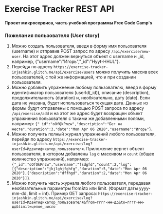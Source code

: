 # Exercise Tracker REST API

#### Проект микросервиса, часть учебной программы Free Code Camp's

### Пожелания пользователя (User story)

1. Можно создать пользователя, введя в форму имя пользователя (username) и отправив POST запрос по адресу `/api/exercise/new-user`. На этот адрес должен вернуться объект с username и \_id, например, {"username":"Игорь","_id":"Hyyt-HHUL"}.
2. Перейдя по адресу `https://exercise-tracker-injashkin.glitch.me/api/exercise/users` можно получить массив всех пользователей, с той же информацией, что и при создании пользователя.
3. Можно добавить упражнение любому пользователю, введя в форму идентификатор пользователя (userId(\_id)), описание (description), продолжительность (duration) и, необязательно, дату (date). Если дата не указана, будет использоваться текущая дата. Данные из формы будут отправлены с помощью POST запроса по адресу `/api/exercise/add` и на этот же адрес будет возвращен объект упражнения пользователя с такими же добавленными полями, например: `{"_id":"oOfQkPnzw","description":"Бег на месте","duration":3,"date":"Mon Apr 06 2020","username":"Игорь"}`.
4. Можно получить полный журнал упражнений любого пользователя, перейдя по адресу `https://exercise-tracker-injashkin.glitch.me/api/exercise/log?userId=Идентификатор_пользователя`. Приложение вернет объект пользователя, в котором добавлены `log` с массивом и `count` (общее количество упражнений), например: 
`{"_id":"oOfQkPnzw","username":"fsdgfd","count":2,"log":[{"description":"jkjlghjfghfg","duration":5,"date":"Mon Apr 06 2020"},{"description":"dffhgd","duration":2,"date":"Mon Apr 06 2020"}]}`.
5. Можно получить часть журнала любого пользователя, передавая необязательные параметры from&to или limit. (Формат даты yyyy-mm-dd, limit = int). Пример GET запроса: `https://exercise-tracker-injashkin.glitch.me/api/exercise/log?userId=Идентификатор_пользователя&from=гггг-мм-дд&to=гггг-мм-дд&limit=целое_число`
